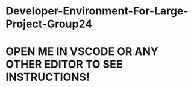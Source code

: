 # Developer-Environment-For-Large-Project-Group24

# OPEN ME IN VSCODE OR ANY OTHER EDITOR TO SEE INSTRUCTIONS!

<!---

Steps on setting up environment

Things you should already have
- nodejs
- nodemon
- react-app
- heroku

<double check> heroku --version 

==================================
Connecting to the mongoDB database
==================================

<go to> From the terminal/commandLine > navigate to project folder 

<terminal cmd> touch .gitignore
    <contents> 
    node_modules
    .env

<terminal cmd> touch .env
    <contents>
    MONGODB_URI="mongodb+srv://Admin:COP4331@cluster0.4b2nn.mongodb.net/Dev_Large_Project_DB?retryWrites=true&w=majority"

<terminal cmd> npm install

<terminal cmd> sudo npm start
    <caution> running the command may throw some errors
        <what if> Error: Cannot find module 'express'
            <terminal cmd> npm install express
        
        <what if> Error: Cannot find module 'dotenv'
            <terminal cmd> npm install dotenv

<you can now test api endpoints locally!>
    <URL> http://localhost:5000/api/< replace w/ api endpoint>

===============================
Connecting to the Heroku Server
===============================

<terminal cmd> sudo npm install -g heroku

<terminal cmd> sudo npm install dotenv

<terminal cmd> heroku login

<go to> frontend folder
    <temrinal cmd> touch .gitignore
        <contents>
        # See https://help.github.com/articles/ignoring-files/ for more about ignoring files.

        # dependencies
        /node_modules
        /.pnp
        .pnp.js

        # testing
        /coverage

        # production
        # /build

        # misc
        .DS_Store
        .env.local
        .env.development.local
        .env.test.local
        .env.production.local

        npm-debug.log*
        yarn-debug.log*
        yarn-error.log*

<terminal cmd> git config --global user.email "rick.jsventures.com"

<terminal cmd> git config --global user.name "Rick Leinecker"

<terminal cmd> heroku git:remote -a health-n-wellness-dev

<terminal cmd> sudo git add -A

<terminal cmd> sudo git commit -am "Commit Message"




--->